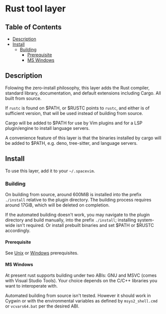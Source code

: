 # Rust tool layer

## Table of Contents

<!-- TOC GFM -->

* [Description](#description)
* [Install](#install)
  * [Building](#building)
     * [Prerequisite](#prerequisite)
     * [MS Windows](#ms-windows)

<!-- /TOC -->

## Description

Folowing the zero-install philosophy, this layer adds the Rust compiler, standard library, documentation, and default extensions including Cargo. All built from source.

If `rustc` is found on $PATH, or $RUSTC points to `rustc`, and either is of sufficient version, that will be used instead of building from source.

Cargo will be added to $PATH for use by Vim plugins and for a LSP plugin/engine to install language servers.

A convenience feature of this layer is that the binaries installed by cargo will be added to $PATH, e.g. deno, tree-sitter, and language servers.

## Install

To use this layer, add it to your `~/.spacevim`.

### Building

On building from source, around 600MiB is іnstalled into the prefix `./install` relative to the plugin directory. The building process requires around 17GiB, which will be deleted on completion.

If the automated building doesn't work, you may navigate to the plugin directory and build manually, into the prefix `./install`; installing system-wide isn't required. Or install prebuilt binaries and set $PATH or $RUSTC accordingly.

#### Prerequisite

See [Unix](https://github.com/rust-lang/rust#building-on-a-unix-like-system) or [Windows](https://github.com/rust-lang/rust#building-on-windows) prerequisites.

#### MS Windows

At present rust supports building under two ABIs: GNU and MSVC (comes with Visual Studio Tools). Your choice depends on the C/C++ libraries you want to interoperate with.

Automated building from source isn't tested. However it should work in Cygwin or with the environmental variables as defined by `msys2_shell.cmd` or `vcvars64.bat` per the desired ABI.
